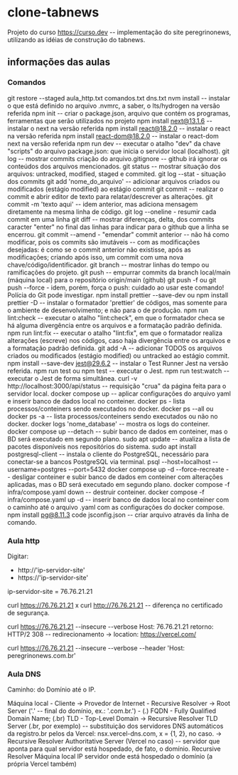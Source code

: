 # clone-tabnews

Projeto do curso https://curso.dev -- implementação do site peregrinonews, utilizando as idéias de construção do tabnews.

## informações das aulas

### Comandos

git restore --staged aula_http.txt comandos.txt dns.txt
nvm install -- instalar o que está definido no arquivo .nvmrc, a saber, o lts/hydrogen na versão referida
npm init -- criar o package.json, arquivo que contém os programas, ferramentas que serão utilizados no projeto
npm install next@13.1.6 -- instalar o next na versão referida
npm install react@18.2.0 -- instalar o react na versão referida
npm install react-dom@18.2.0 -- instalar o react-dom next na versão referida
npm run dev -- executar o atalho "dev" da chave "scripts" do arquivo package.json: que inicia o servidor local (localhost).
git log -- mostrar commits
criação do arquivo.gitignore -- github irá ignorar os conteúdos dos arquivos mencionados.
git status -- mostrar situação dos arquivos: untracked, modified, staged e commited.
git log --stat - situação dos commits
git add 'nome_do_arquivo' -- adicionar arquivos criados ou modificados (estágio modified) ao estágio commit
git commit -- realizar o commit e abrir editor de texto para relatar/descrever as alterações.
git commit -m 'texto aqui' -- idem anterior, mas adiciona mensagem diretamente na mesma linha de código.
git log --oneline - resumir cada commit em uma linha
git diff -- mostrar diferenças, delta, dos commits
caracter "enter" no final das linhas para indicar para o github que a linha se encerrou.
git commit --amend - "emendar" commit anterior -- não há como modificar, pois os commits são imutáveis -- com as modificações desejadas: é como se o commit anterior não existisse, após as modificações; criando após isso, um commit com uma nova chave/código/identificador.
git branch -- mostrar linhas do tempo ou ramificações do projeto.
git push -- empurrar commits da branch local/main (máquina local) para o repositório origin/main (github)
git push -f ou git push --force - idem, porém, força o push: cuidado ao usar este comando! Polícia do Git pode investigar.
npm install prettier --save-dev ou npm install prettier -D -- instalar o formatador 'prettier' de códigos, mas somente para o ambiente de desenvolvimento; e não para o de produção.
npm run lint:check -- executar o atalho "lint:check", em que o formatador checa se há alguma divergência entre os arquivos e a formatação padrão definida.
npm run lint:fix -- executar o atalho "lint:fix", em que o formatador realiza alterações (escreve) nos códigos, caso haja divergência entre os arquivos e a formatação padrão definida.
git add -A -- adicionar TODOS os arquivos criados ou modificados (estágio modified) ou untracked ao estágio commit.
npm install --save-dev jest@29.6.2 -- instalar o Test Runner Jest na versão referida.
npm run test ou npm test -- executar o Jest.
npm run test:watch -- executar o Jest de forma simultânea.
curl -v http://localhost:3000/api/status -- requisição "crua" da página feita para o servidor local.
docker compose up -- aplicar configurações do arquivo yaml e inserir banco de dados local no conteiner.
docker ps - lista processos/conteiners sendo executados no docker.
docker ps --all ou docker ps -a -- lista processos/conteiners sendo executados ou não no docker.
docker logs 'nome_database' -- mostra os logs do conteiner.
docker compose up --detach -- subir banco de dados em conteiner, mas o BD será executado em segundo plano.
sudo apt update -- atualiza a lista de pacotes disponíveis nos repositórios do sistema.
sudo apt install postgresql-client -- instala o cliente do PostgreSQL, necessário para conectar-se a bancos PostgreSQL via terminal.
psql --host=localhost --username=postgres --port=5432
docker compose up -d --force-recreate -- desligar conteiner e subir banco de dados em conteiner com alterações aplicadas, mas o BD será executado em segundo plano.
docker compose -f infra/compose.yaml down -- destruir conteiner.
docker compose -f infra/compose.yaml up -d -- inserir banco de dados local no conteiner com o caminho até o arquivo .yaml com as configurações do docker compose.
npm install pg@8.11.3
code jsconfig.json -- criar arquivo através da linha de comando.

### Aula http

Digitar:

- http://'ip-servidor-site'
- https://'ip-servidor-site'

ip-servidor-site = 76.76.21.21

curl https://76.76.21.21 x curl http://76.76.21.21 -- diferença no certificado de segurança.

curl https://76.76.21.21 --insecure --verbose
Host: 76.76.21.21
retorno: HTTP/2 308 -- redirecionamento -> location: https://vercel.com/

curl https://76.76.21.21 --insecure --verbose --header 'Host: peregrinonews.com.br'

### Aula DNS

Caminho: do Domínio até o IP.

Máquina local - Cliente ->
Provedor de Internet - Recursive Resolver ->
Root Server ('.' -- final do domínio, ex.: '.com.br.') - (.) FQDN - Fully Qualified Domain Name; (.br) TLD - Top-Level Domain ->
Recursive Resolver
TLD Server (.br, por exemplo) -- substituição dos servidores DNS automáticos da registro.br pelos da Vercel: nsx.vercel-dns.com, x = {1, 2}, no caso. ->
Recursive Resolver
Authoritative Server (Vercel no caso) -- servidor que aponta para qual servidor está hospedado, de fato, o domínio.
Recursive Resolver
Máquina local
IP servidor onde está hospedado o domínio (a própria Vercel também)
